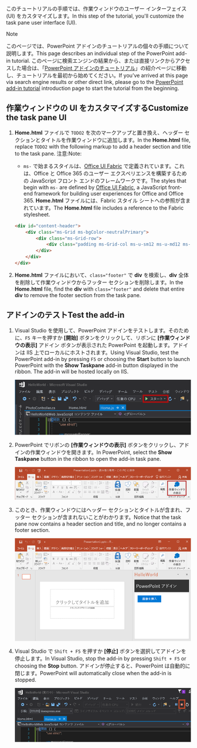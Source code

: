 <span data-ttu-id="d4153-101">このチュートリアルの手順では、作業ウィンドウのユーザー インターフェイス (UI) をカスタマイズします。</span><span class="sxs-lookup"><span data-stu-id="d4153-101">In this step of the tutorial, you'll customize the task pane user interface (UI).</span></span>

> [!NOTE]
> <span data-ttu-id="d4153-102">このページでは、PowerPoint アドインのチュートリアルの個々の手順について説明します。</span><span class="sxs-lookup"><span data-stu-id="d4153-102">This page describes an individual step of the PowerPoint add-in tutorial.</span></span> <span data-ttu-id="d4153-103">このページに検索エンジンの結果から、または直接リンクからアクセスした場合は、「[PowerPoint アドインのチュートリアル](../tutorials/powerpoint-tutorial.yml)」の紹介ページに移動し、チュートリアルを最初から始めてください。</span><span class="sxs-lookup"><span data-stu-id="d4153-103">If you’ve arrived at this page via search engine results or other direct link, please go to the [PowerPoint add-in tutorial](../tutorials/powerpoint-tutorial.yml) introduction page to start the tutorial from the beginning.</span></span>

## <a name="customize-the-task-pane-ui"></a><span data-ttu-id="d4153-104">作業ウィンドウの UI をカスタマイズする</span><span class="sxs-lookup"><span data-stu-id="d4153-104">Customize the task pane UI</span></span> 

1. <span data-ttu-id="d4153-105">**Home.html** ファイルで `TODO2` を次のマークアップと置き換え、ヘッダー セクションとタイトルを作業ウィンドウに追加します。</span><span class="sxs-lookup"><span data-stu-id="d4153-105">In the **Home.html** file, replace `TODO2` with the following markup to add a header section and title to the task pane.</span></span> <span data-ttu-id="d4153-106">注意:</span><span class="sxs-lookup"><span data-stu-id="d4153-106">Note:</span></span>

    - <span data-ttu-id="d4153-107">`ms-` で始まるスタイルは、[Office UI Fabric](../design/office-ui-fabric.md) で定義されています。これは、Office と Office 365 のユーザー エクスペリエンスを構築するための JavaScript フロント エンドのフレームワークです。</span><span class="sxs-lookup"><span data-stu-id="d4153-107">The styles that begin with `ms-` are defined by [Office UI Fabric](../design/office-ui-fabric.md), a JavaScript front-end framework for building user experiences for Office and Office 365.</span></span> <span data-ttu-id="d4153-108">**Home.html** ファイルには、Fabric スタイル シートへの参照が含まれています。</span><span class="sxs-lookup"><span data-stu-id="d4153-108">The **Home.html** file includes a reference to the Fabric stylesheet.</span></span>

    ```html
    <div id="content-header">
        <div class="ms-Grid ms-bgColor-neutralPrimary">
            <div class="ms-Grid-row">
                <div class="padding ms-Grid-col ms-u-sm12 ms-u-md12 ms-u-lg12"> <div class="ms-font-xl ms-fontColor-white ms-fontWeight-semibold">My PowerPoint Add-in</div></div>
            </div>
        </div>
    </div>
    ```

2. <span data-ttu-id="d4153-109">**Home.html** ファイルにおいて、`class="footer"` で **div** を検索し、**div** 全体を削除して作業ウィンドウからフッター セクションを削除します。</span><span class="sxs-lookup"><span data-stu-id="d4153-109">In the **Home.html** file, find the **div** with `class="footer"` and delete that entire **div** to remove the footer section from the task pane.</span></span>

## <a name="test-the-add-in"></a><span data-ttu-id="d4153-110">アドインのテスト</span><span class="sxs-lookup"><span data-stu-id="d4153-110">Test the add-in</span></span>

1. <span data-ttu-id="d4153-p104">Visual Studio を使用して、PowerPoint アドインをテストします。そのために、`F5` キーを押すか **[開始]** ボタンをクリックして、リボンに **[作業ウィンドウの表示]** アドイン ボタンが表示された PowerPoint を起動します。アドインは IIS 上でローカルにホストされます。</span><span class="sxs-lookup"><span data-stu-id="d4153-p104">Using Visual Studio, test the PowerPoint add-in by pressing `F5` or choosing the **Start** button to launch PowerPoint with the **Show Taskpane** add-in button displayed in the ribbon. The add-in will be hosted locally on IIS.</span></span>

    ![[開始] ボタンが強調表示されている Visual Studio のスクリーンショット](../images/powerpoint-tutorial-start.png)

2. <span data-ttu-id="d4153-114">PowerPoint でリボンの **[作業ウィンドウの表示]** ボタンをクリックし、アドインの作業ウィンドウを開きます。</span><span class="sxs-lookup"><span data-stu-id="d4153-114">In PowerPoint, select the **Show Taskpane** button in the ribbon to open the add-in task pane.</span></span>

    ![[ホーム] リボンで [作業ウィンドウの表示] ボタンが強調表示されている Visual Studio のスクリーンショット](../images/powerpoint-tutorial-show-taskpane-button.png)

3. <span data-ttu-id="d4153-116">このとき、作業ウィンドウにはヘッダー セクションとタイトルが含まれ、フッター セクションが含まれないことがわかります。</span><span class="sxs-lookup"><span data-stu-id="d4153-116">Notice that the task pane now contains a header section and title, and no longer contains a footer section.</span></span>

    ![[イメージの挿入] ボタンが強調表示されている PowerPoint アドインのスクリーンショット](../images/powerpoint-tutorial-new-task-pane-ui.png)

4. <span data-ttu-id="d4153-118">Visual Studio で `Shift + F5` を押すか **[停止]** ボタンを選択してアドインを停止します。</span><span class="sxs-lookup"><span data-stu-id="d4153-118">In Visual Studio, stop the add-in by pressing `Shift + F5` or choosing the **Stop** button.</span></span> <span data-ttu-id="d4153-119">アドインが停止すると、PowerPoint は自動的に閉じます。</span><span class="sxs-lookup"><span data-stu-id="d4153-119">PowerPoint will automatically close when the add-in is stopped.</span></span>

    ![[停止] ボタンが強調表示されている Visual Studio のスクリーンショット](../images/powerpoint-tutorial-stop.png)

